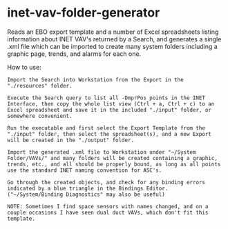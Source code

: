 # inet-vav-folder-generator
Reads an EBO export template and a number of Excel spreadsheets listing information about INET VAV's returned by a Search, and generates a single .xml file which can be imported to create many system folders including a graphic page, trends, and alarms for each one.

How to use:

	Import the Search into Workstation from the Export in the "./resources" folder.

	Execute the Search query to list all -DmprPos points in the INET Interface, then copy the whole list view (Ctrl + a, Ctrl + c) to an Excel spreadsheet and save it in the included "./input" folder, or somewhere convenient.

	Run the executable and first select the Export Template from the "./input" folder, then select the spreadsheet(s), and a new Export will be created in the "./output" folder.

	Import the generated .xml file to Workstation under "~/System Folder/VAVs/" and many folders will be created containing a graphic, trends, etc., and all should be properly bound, as long as all points use the standard INET naming convention for ASC's.

	Go through the created objects, and check for any binding errors indicated by a blue triangle in the Bindings Editor. ("~/System/Binding Diagnostics" may also be useful) 

	NOTE: Sometimes I find space sensors with names changed, and on a couple occasions I have seen dual duct VAVs, which don't fit this template.
